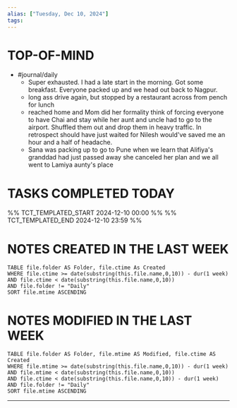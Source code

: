 ```yaml
---
alias: ["Tuesday, Dec 10, 2024"]
tags: 
---
```

# TOP-OF-MIND
- #journal/daily 
	- Super exhausted. I had a late start in the morning. Got some breakfast. Everyone packed up and we head out back to Nagpur.
	- long ass drive again, but stopped by a restaurant across from pench for lunch
	- reached home and Mom did her formality think of forcing everyone to have Chai and stay while her aunt and uncle had to go to the airport. Shuffled them out and drop them in heavy traffic. In retrospect should have just waited for Nilesh would've saved me an hour and a half of headache.
	- Sana was packing up to go to Pune when we learn that Alifiya's granddad had just passed away she canceled her plan and we all went to Lamiya aunty's place

# TASKS COMPLETED TODAY
%% TCT_TEMPLATED_START 2024-12-10 00:00 %%
%% TCT_TEMPLATED_END 2024-12-10 23:59 %%


# NOTES CREATED IN THE LAST WEEK
``` dataview
TABLE file.folder AS Folder, file.ctime As Created
WHERE file.ctime >= date(substring(this.file.name,0,10)) - dur(1 week) 
AND file.ctime < date(substring(this.file.name,0,10)) 
AND file.folder != "Daily"
SORT file.mtime ASCENDING
```

# NOTES MODIFIED IN THE LAST WEEK
``` dataview
TABLE file.folder AS Folder, file.mtime AS Modified, file.ctime AS Created
WHERE file.mtime >= date(substring(this.file.name,0,10)) - dur(1 week)
AND file.mtime < date(substring(this.file.name,0,10))
AND file.ctime < date(substring(this.file.name,0,10)) - dur(1 week)
AND file.folder != "Daily"
SORT file.mtime ASCENDING
```
---
